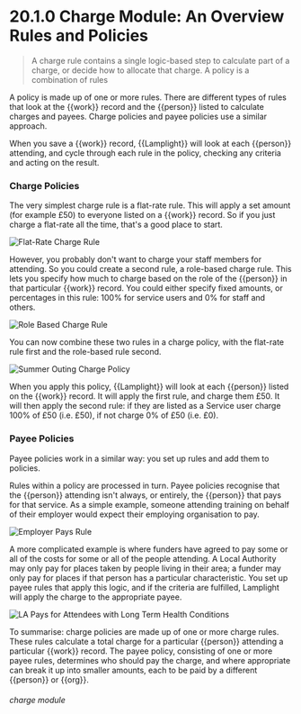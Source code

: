 # 20.1.0 Charge Module: An Overview Rules and Policies

> A charge rule contains a single logic-based step to calculate part of a charge, or decide how to allocate that charge. A policy is a combination of rules 

A policy is made up of one or more rules. There are different types of rules that look at the {{work}} record and the {{person}} listed to calculate charges and payees. Charge policies and payee policies use a similar approach. 

When you save a {{work}} record, {{Lamplight}} will look at each {{person}} attending, and cycle through each rule in the policy, checking any criteria and acting on the result. 

### Charge Policies

The very simplest charge rule is a flat-rate rule. This will apply a set amount (for example £50) to everyone listed on a {{work}} record. So if you just charge a flat-rate all the time, that's a good place to start. 

![Flat-Rate Charge Rule](20.1.0b.png)

However, you probably don't want to charge your staff members for attending. So you could create a second rule, a role-based charge rule. This lets you specify how much to charge based on the role of the {{person}} in that particular {{work}} record. You could either specify fixed amounts, or percentages in this rule: 100% for service users and 0% for staff and others. 

![Role Based Charge Rule](20.1.0a.png)

You can now combine these two rules in a charge policy, with the flat-rate rule first and the role-based rule second. 

![Summer Outing Charge Policy](20.1.0c.png)

When you apply this policy, {{Lamplight}} will look at each {{person}} listed on the {{work}} record. It will apply the first rule, and charge them £50. It will then apply the second rule: if they are listed as a Service user charge 100% of £50 (i.e. £50), if not charge 0% of £50 (i.e. £0). 

### Payee Policies

Payee policies work in a similar way: you set up rules and add them to policies. 

Rules within a policy are processed in turn. Payee policies recognise that the {{person}} attending isn't always, or entirely, the {{person}} that pays for that service. As a simple example, someone attending training on behalf of their employer would expect their employing organisation to pay. 

![Employer Pays Rule](20.1.0d.png)

A more complicated example is where funders have agreed to pay some or all of the costs for some or all of the people attending. A Local Authority may only pay for places taken by people living in their area; a funder may only pay for places if that person has a particular characteristic. You set up payee rules that apply this logic, and if the criteria are fulfilled, Lamplight will apply the charge to the appropriate payee. 

![LA Pays for Attendees with Long Term Health Conditions](20.1.0e.png)

To summarise: charge policies are made up of one or more charge rules. These rules calculate a total charge for a particular {{person}} attending a particular {{work}} record. The payee policy, consisting of one or more payee rules, determines who should pay the charge, and where appropriate can break it up into smaller amounts, each to be paid by a different {{person}} or {{org}}. 


###### charge module

